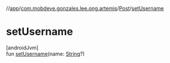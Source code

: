 //[app](../../../index.md)/[com.mobdeve.gonzales.lee.ong.artemis](../index.md)/[Post](index.md)/[setUsername](set-username.md)

# setUsername

[androidJvm]\
fun [setUsername](set-username.md)(name: [String](https://kotlinlang.org/api/latest/jvm/stdlib/kotlin/-string/index.html)?)

